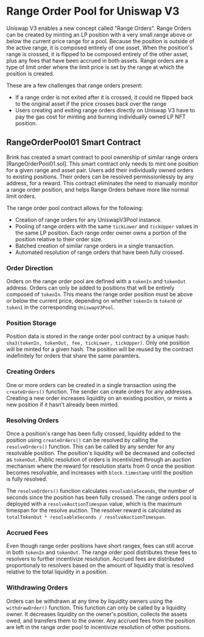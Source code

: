 # Range Order Pool for Uniswap V3

Uniswap V3 enables a new concept called "Range Orders". Range Orders can be created by minting an LP position with a very small range above or below the current price range for a pool. Because the position is outside of the active range, it is composed entirely of one asset. When the position's range is crossed, it is flipped to be composed entirely of the other asset, plus any fees that have been accrued in both assets. Range orders are a type of limit order where the limit price is set by the range at which the position is created.

These are a few challenges that range orders present:

  * If a range order is not exited after it is crossed, it could ne flipped back to the original asset if the price crosses back over the range
  * Users creating and exiting range orders directly on Uniswap V3 have to pay the gas cost for minting and burning individually owned LP NFT position.


## RangeOrderPool01 Smart Contract

Brink has created a smart contract to pool ownership of similar range orders [RangeOrderPool01.sol]. This smart contract only needs to mint one position for a given range and asset pair. Users add their individually owned orders to existing positions. Their orders can be resolved permissionlessly by any address, for a reward. This contract eliminates the need to manually monitor a range order position, and helps Range Orders behave more like normal limit orders.

The range order pool contract allows for the following:

  * Creation of range orders for any UniswapV3Pool instance.
  * Pooling of range orders with the same `tickLower` and `tickUpper` values in the same LP position. Each range order owner owns a portion of the position relative to their order size.
  * Batched creation of similar range orders in a single transaction.
  * Automated resolution of range orders that have been fully crossed.


### Order Direction

Orders on the range order pool are defined with a `tokenIn` and `tokenOut` address. Orders can only be added to positions that will be entirely composed of `tokenIn`. This means the range order position must be above or below the current price, depending on whether `tokenIn` is `token0` or `token1` in the corresponding `UniswapV3Pool`.


### Position Storage

Position data is stored in the range order pool contract by a unique hash: `sha3(tokenIn, tokenOut, fee, tickLower, tickUpper)`. Only one position will be minted for a given hash. The position will be reused by the contract indefinitely for orders that share the same paramters.


### Creating Orders

One or more orders can be created in a single transaction using the `createOrders()` function. The sender can create orders for any addresses. Creating a new order increases liquidity on an existing position, or mints a new position if it hasn't already been minted.


### Resolving Orders

Once a position's range has been fully crossed, liquidity added to the position using `createOrders()` can be resolved by calling the `resolveOrders()` function. This can be called by any sender for any resolvable position. The position's liquidity will be decreased and collected as `tokenOut`. Public resolution of orders is incentivized through an auction mechanism where the reward for resolution starts from 0 once the position becomes resolvable, and increases with `block.timestamp` until the position is fully resolved.

The `resolveOrders()` function calculates `resolvableSeconds`, the number of seconds since the position has been fully crossed. The range orders pool is deployed with a `resolveAuctionTimespan` value, which is the maximum timespan for the resolve auction. The resolver reward is calculated as `totalTokenOut * resolvableSeconds / resolveAuctionTimespan`.


### Accrued Fees

Even though range order positions have short ranges, fees can still accrue in both `tokenIn` and `tokenOut`. The range order pool distributes these fees to resolvers to further incentivize resolution. Accrued fees are distributed proportionaly to resolvers based on the amount of liquidity that is resolved relative to the total liquidity in a position.


### Withdrawing Orders

Orders can be withdrawn at any time by liquidity owners using the `withdrawOrder()` function. This function can only be called by a liquidity owner. It decreases liquidity on the owner's position, collects the assets owed, and transfers them to the owner. Any accrued fees from the position are left in the range order pool to incentivize resolution of other positions.
